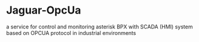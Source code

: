 # Jaguar-OpcUa
a service for control and monitoring asterisk BPX with SCADA (HMI) system based on OPCUA protocol in industrial environments
